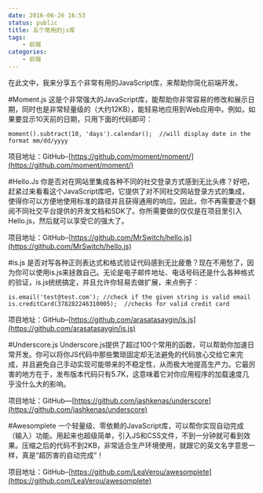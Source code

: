 ```yaml
---
date: 2016-06-26 16:53
status: public
title: 五个常用的js库
tags: 
    - 前端
categories:
    - 前端
---
```


在此文中，我来分享五个非常有用的JavaScript库，来帮助你简化前端开发。

#Moment.js
这是个非常强大的JavaScript库，能帮助你非常容易的修改和展示日期，同时也是非常轻量级的（大约12KB），能轻易地应用到Web应用中。例如，如果要显示10天前的日期，只用下面的代码即可：
```
moment().subtract(10, 'days').calendar();  //will display date in the format mm/dd/yyyy
```
项目地址：GitHub–[https://github.com/moment/moment/](https://github.com/moment/moment/)

#Hello.Js
你是否对在网站里集成各种不同的社交登录方式感到无比头疼？好吧，赶紧过来看看这个JavaScript库吧，它提供了对不同社交网站登录方式的集成，使得你可以方便地使用标准的路径并且获得通用的响应。因此，你不再需要逐个翻阅不同社交平台提供的开发文档和SDK了。你所需要做的仅仅是在项目里引入Hello.js，然后就可以享受它的强大了。

项目地址：GitHub–[https://github.com/MrSwitch/hello.js](https://github.com/MrSwitch/hello.js)

#is.js
是否对写各种正则表达式和格式验证代码感到无比疲惫？现在不用愁了，因为你可以使用is.js来拯救自己。无论是电子邮件地址、电话号码还是什么各种格式的验证，is.js统统搞定，并且允许你轻易去做扩展，来点例子：
```
is.email('test@test.com'); //check if the given string is valid email
is.creditCard(378282246310005);  //checks for valid credit card
```
项目地址：GitHub–[https://github.com/arasatasaygin/is.js](https://github.com/arasatasaygin/is.js)

#Underscore.js
Underscore.js提供了超过100个常用的函数，可以帮助你加速日常开发。你可以将你JS代码中那些繁琐固定却无法避免的代码放心交给它来完成，并且避免自己手动实现可能带来的不稳定性，从而极大地提高生产力。它最厉害的地方在于，发布版本代码只有5.7K，这意味着它对你应用程序的加载速度几乎没什么大的影响。

项目地址：GitHub—[https://github.com/jashkenas/underscore](https://github.com/jashkenas/underscore)

#Awesomplete
一个轻量级、零依赖的JavaScript库，可以帮你实现自动完成（输入）功能。用起来也超级简单，引入JS和CSS文件，不到一分钟就可看到效果。压缩之后的代码不到2KB，非常适合生产环境使用，就跟它的英文名字意思一样，真是“超厉害的自动完成”！

项目地址：GitHub–[https://github.com/LeaVerou/awesomplete](https://github.com/LeaVerou/awesomplete)